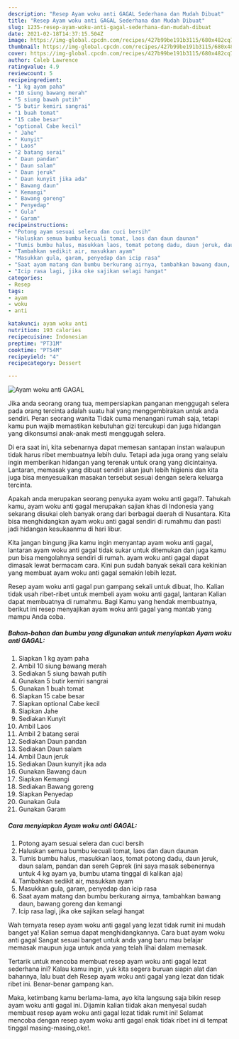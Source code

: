 ```yaml
---
description: "Resep Ayam woku anti GAGAL Sederhana dan Mudah Dibuat"
title: "Resep Ayam woku anti GAGAL Sederhana dan Mudah Dibuat"
slug: 1235-resep-ayam-woku-anti-gagal-sederhana-dan-mudah-dibuat
date: 2021-02-18T14:37:15.504Z
image: https://img-global.cpcdn.com/recipes/427b99be191b3115/680x482cq70/ayam-woku-anti-gagal-foto-resep-utama.jpg
thumbnail: https://img-global.cpcdn.com/recipes/427b99be191b3115/680x482cq70/ayam-woku-anti-gagal-foto-resep-utama.jpg
cover: https://img-global.cpcdn.com/recipes/427b99be191b3115/680x482cq70/ayam-woku-anti-gagal-foto-resep-utama.jpg
author: Caleb Lawrence
ratingvalue: 4.9
reviewcount: 5
recipeingredient:
- "1 kg ayam paha"
- "10 siung bawang merah"
- "5 siung bawah putih"
- "5 butir kemiri sangrai"
- "1 buah tomat"
- "15 cabe besar"
- "optional Cabe kecil"
- " Jahe"
- " Kunyit"
- " Laos"
- "2 batang serai"
- " Daun pandan"
- " Daun salam"
- " Daun jeruk"
- " Daun kunyit jika ada"
- " Bawang daun"
- " Kemangi"
- " Bawang goreng"
- " Penyedap"
- " Gula"
- " Garam"
recipeinstructions:
- "Potong ayam sesuai selera dan cuci bersih"
- "Haluskan semua bumbu kecuali tomat, laos dan daun daunan"
- "Tumis bumbu halus, masukkan laos, tomat potong dadu, daun jeruk, daun salam, pandan dan sereh Geprek (ini saya masak sebenernya untuk 4 kg ayam ya, bumbu utama tinggal di kalikan aja)"
- "Tambahkan sedikit air, masukkan ayam"
- "Masukkan gula, garam, penyedap dan icip rasa"
- "Saat ayam matang dan bumbu berkurang airnya, tambahkan bawang daun, bawang goreng dan kemangi"
- "Icip rasa lagi, jika oke sajikan selagi hangat"
categories:
- Resep
tags:
- ayam
- woku
- anti

katakunci: ayam woku anti 
nutrition: 193 calories
recipecuisine: Indonesian
preptime: "PT31M"
cooktime: "PT54M"
recipeyield: "4"
recipecategory: Dessert

---
```



![Ayam woku anti GAGAL](https://img-global.cpcdn.com/recipes/427b99be191b3115/680x482cq70/ayam-woku-anti-gagal-foto-resep-utama.jpg)

Jika anda seorang orang tua, mempersiapkan panganan menggugah selera pada orang tercinta adalah suatu hal yang menggembirakan untuk anda sendiri. Peran seorang  wanita Tidak cuma menangani rumah saja, tetapi kamu pun wajib memastikan kebutuhan gizi tercukupi dan juga hidangan yang dikonsumsi anak-anak mesti menggugah selera.

Di era  saat ini, kita sebenarnya dapat memesan santapan instan walaupun tidak harus ribet membuatnya lebih dulu. Tetapi ada juga orang yang selalu ingin memberikan hidangan yang terenak untuk orang yang dicintainya. Lantaran, memasak yang dibuat sendiri akan jauh lebih higienis dan kita juga bisa menyesuaikan masakan tersebut sesuai dengan selera keluarga tercinta. 



Apakah anda merupakan seorang penyuka ayam woku anti gagal?. Tahukah kamu, ayam woku anti gagal merupakan sajian khas di Indonesia yang sekarang disukai oleh banyak orang dari berbagai daerah di Nusantara. Kita bisa menghidangkan ayam woku anti gagal sendiri di rumahmu dan pasti jadi hidangan kesukaanmu di hari libur.

Kita jangan bingung jika kamu ingin menyantap ayam woku anti gagal, lantaran ayam woku anti gagal tidak sukar untuk ditemukan dan juga kamu pun bisa mengolahnya sendiri di rumah. ayam woku anti gagal dapat dimasak lewat bermacam cara. Kini pun sudah banyak sekali cara kekinian yang membuat ayam woku anti gagal semakin lebih lezat.

Resep ayam woku anti gagal pun gampang sekali untuk dibuat, lho. Kalian tidak usah ribet-ribet untuk membeli ayam woku anti gagal, lantaran Kalian dapat membuatnya di rumahmu. Bagi Kamu yang hendak membuatnya, berikut ini resep menyajikan ayam woku anti gagal yang mantab yang mampu Anda coba.

<!--inarticleads1-->

##### Bahan-bahan dan bumbu yang digunakan untuk menyiapkan Ayam woku anti GAGAL:

1. Siapkan 1 kg ayam paha
1. Ambil 10 siung bawang merah
1. Sediakan 5 siung bawah putih
1. Gunakan 5 butir kemiri sangrai
1. Gunakan 1 buah tomat
1. Siapkan 15 cabe besar
1. Siapkan optional Cabe kecil
1. Siapkan  Jahe
1. Sediakan  Kunyit
1. Ambil  Laos
1. Ambil 2 batang serai
1. Sediakan  Daun pandan
1. Sediakan  Daun salam
1. Ambil  Daun jeruk
1. Sediakan  Daun kunyit jika ada
1. Gunakan  Bawang daun
1. Siapkan  Kemangi
1. Sediakan  Bawang goreng
1. Siapkan  Penyedap
1. Gunakan  Gula
1. Gunakan  Garam




<!--inarticleads2-->

##### Cara menyiapkan Ayam woku anti GAGAL:

1. Potong ayam sesuai selera dan cuci bersih
1. Haluskan semua bumbu kecuali tomat, laos dan daun daunan
1. Tumis bumbu halus, masukkan laos, tomat potong dadu, daun jeruk, daun salam, pandan dan sereh Geprek (ini saya masak sebenernya untuk 4 kg ayam ya, bumbu utama tinggal di kalikan aja)
1. Tambahkan sedikit air, masukkan ayam
1. Masukkan gula, garam, penyedap dan icip rasa
1. Saat ayam matang dan bumbu berkurang airnya, tambahkan bawang daun, bawang goreng dan kemangi
1. Icip rasa lagi, jika oke sajikan selagi hangat




Wah ternyata resep ayam woku anti gagal yang lezat tidak rumit ini mudah banget ya! Kalian semua dapat menghidangkannya. Cara buat ayam woku anti gagal Sangat sesuai banget untuk anda yang baru mau belajar memasak maupun juga untuk anda yang telah lihai dalam memasak.

Tertarik untuk mencoba membuat resep ayam woku anti gagal lezat sederhana ini? Kalau kamu ingin, yuk kita segera buruan siapin alat dan bahannya, lalu buat deh Resep ayam woku anti gagal yang lezat dan tidak ribet ini. Benar-benar gampang kan. 

Maka, ketimbang kamu berlama-lama, ayo kita langsung saja bikin resep ayam woku anti gagal ini. Dijamin kalian tiidak akan menyesal sudah membuat resep ayam woku anti gagal lezat tidak rumit ini! Selamat mencoba dengan resep ayam woku anti gagal enak tidak ribet ini di tempat tinggal masing-masing,oke!.

